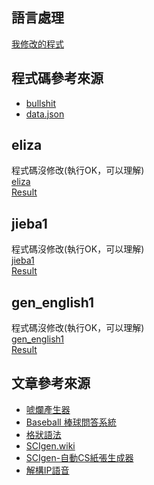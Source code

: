 ## 語言處理
[我修改的程式](https://github.com/a922777/ai108b/blob/master/HW4/math.py)
## 程式碼參考來源
* [bullshit](https://github.com/StillFantastic/bullshit?fbclid=IwAR0KwwqnNlLqMKfuObas0uB7wGejPyu6xVfsxItEsQ-Hj9UyaE3IzD4fld4)
* [data.json](https://github.com/StillFantastic/bullshit/blob/master/generator/data.json?fbclid=IwAR0YV2yk7-WPHSpd-JBsAGukl-K-mXQsKoox30RthjpF7vz5zszERLrfeQ8)
## eliza
程式碼沒修改(執行OK，可以理解)\
[eliza](https://github.com/a922777/ai108b/blob/master/%E5%AD%B8%E7%BF%92%E7%AD%86%E8%A8%98/07-%E8%AA%9E%E8%A8%80%E8%99%95%E7%90%86/eliza.py)\
[Result](https://github.com/a922777/ai108b/blob/master/%E5%AD%B8%E7%BF%92%E7%AD%86%E8%A8%98/07-%E8%AA%9E%E8%A8%80%E8%99%95%E7%90%86/eliza.md)
## jieba1
程式碼沒修改(執行OK，可以理解)\
[jieba1](https://github.com/a922777/ai108b/blob/master/%E5%AD%B8%E7%BF%92%E7%AD%86%E8%A8%98/07-%E8%AA%9E%E8%A8%80%E8%99%95%E7%90%86/jieba1.py)\
[Result](https://github.com/a922777/ai108b/blob/master/%E5%AD%B8%E7%BF%92%E7%AD%86%E8%A8%98/07-%E8%AA%9E%E8%A8%80%E8%99%95%E7%90%86/jieba1.md)
## gen_english1
程式碼沒修改(執行OK，可以理解)\
[gen_english1](https://github.com/a922777/ai108b/blob/master/%E5%AD%B8%E7%BF%92%E7%AD%86%E8%A8%98/07-%E8%AA%9E%E8%A8%80%E8%99%95%E7%90%86/gen_english1.py)\
[Result](https://github.com/a922777/ai108b/blob/master/%E5%AD%B8%E7%BF%92%E7%AD%86%E8%A8%98/07-%E8%AA%9E%E8%A8%80%E8%99%95%E7%90%86/gen_english1.md)
## 文章參考來源
* [唬爛產生器](https://howtobullshit.me/)
* [Baseball 棒球問答系統](https://misavo.com/blog/%E9%99%B3%E9%8D%BE%E8%AA%A0/%E6%9B%B8%E7%B1%8D/%E4%BA%BA%E5%B7%A5%E6%99%BA%E6%85%A7/07-%E8%AA%9E%E8%A8%80%E8%99%95%E7%90%86/C3-Baseball%E5%95%8F%E7%AD%94%E7%B3%BB%E7%B5%B1?fbclid=IwAR1TKNvHGNjbaZ-VjUoRW3d_7JvUal7Qrl13QpkkCMKtbRcxeNHEQfhsr10)
* [格狀語法](https://misavo.com/blog/%E9%99%B3%E9%8D%BE%E8%AA%A0/%E6%9B%B8%E7%B1%8D/%E4%BA%BA%E5%B7%A5%E6%99%BA%E6%85%A7/07-%E8%AA%9E%E8%A8%80%E8%99%95%E7%90%86/C1-%E6%A0%BC%E7%8B%80%E8%AA%9E%E6%B3%95?fbclid=IwAR157V9vQLHsdD_M8_-8Bpjxwrh3WCflla35pgNRtDhXuRhapHzVGYVTao4)
* [SCIgen.wiki](https://zh.wikipedia.org/wiki/SCIgen?fbclid=IwAR2A4NQEQPnF0D-twH8E6oPDK68q79Ijfr9ArJK2CHbnkOx9ck1bxWd_078)
* [SCIgen-自動CS紙張生成器](https://pdos.csail.mit.edu/archive/scigen/?fbclid=IwAR0ZrDeSPvfjJ-ydhZ0oMyCNKYEIfXF6hi0uOKu0mQg7JmvujqycH09KjfM)
* [解構IP語音](http://scigen.csail.mit.edu/scicache/269/scimakelatex.25977.ccc.snoopy.html?fbclid=IwAR2g7nh7h49vu94-7fkTRBkphmryQ97gogqXku3ERNRkiwohvXOhD_pnY5M)
